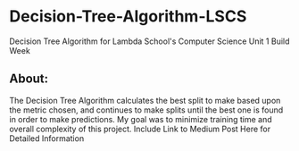 # Decision-Tree-Algorithm-LSCS
Decision Tree Algorithm for Lambda School's Computer Science Unit 1 Build Week

## About:
The Decision Tree Algorithm calculates the best split to make based upon the metric chosen, and continues to make splits until the best one is found in order to make predictions. My goal was to minimize training time and overall complexity of this project.
Include Link to Medium Post Here for Detailed Information